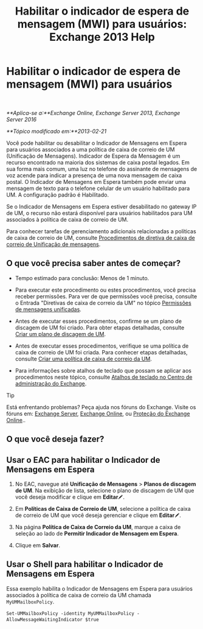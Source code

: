 ﻿---
title: 'Habilitar o indicador de espera de mensagem (MWI) para usuários: Exchange 2013 Help'
TOCTitle: Habilitar o indicador de espera de mensagem (MWI) para usuários
ms:assetid: 3d0ca657-00b6-4108-a850-b092fede1f75
ms:mtpsurl: https://technet.microsoft.com/pt-br/library/Dd335216(v=EXCHG.150)
ms:contentKeyID: 50556168
ms.date: 05/22/2018
mtps_version: v=EXCHG.150
ms.translationtype: MT
---

# Habilitar o indicador de espera de mensagem (MWI) para usuários

 

_**Aplica-se a:**Exchange Online, Exchange Server 2013, Exchange Server 2016_

_**Tópico modificado em:**2013-02-21_

Você pode habilitar ou desabilitar o Indicador de Mensagens em Espera para usuários associados a uma política de caixa de correio de UM (Unificação de Mensagens). Indicador de Espera da Mensagem é um recurso encontrado na maioria dos sistemas de caixa postal legados. Em sua forma mais comum, uma luz no telefone do assinante de mensagens de voz acende para indicar a presença de uma nova mensagem de caixa postal. O Indicador de Mensagens em Espera também pode enviar uma mensagem de texto para o telefone celular de um usuário habilitado para UM. A configuração padrão é Habilitado.

Se o Indicador de Mensagens em Espera estiver desabilitado no gateway IP de UM, o recurso não estará disponível para usuários habilitados para UM associados à política de caixa de correio de UM.

Para conhecer tarefas de gerenciamento adicionais relacionadas a políticas de caixa de correio de UM, consulte [Procedimentos de diretiva de caixa de correio de Unificação de mensagens](um-mailbox-policy-procedures-exchange-2013-help.md).

## O que você precisa saber antes de começar?

  - Tempo estimado para conclusão: Menos de 1 minuto.

  - Para executar este procedimento ou estes procedimentos, você precisa receber permissões. Para ver de que permissões você precisa, consulte o Entrada "Diretivas de caixa de correio da UM" no tópico [Permissões de mensagens unificadas](unified-messaging-permissions-exchange-2013-help.md).

  - Antes de executar esses procedimentos, confirme se um plano de discagem de UM foi criado. Para obter etapas detalhadas, consulte [Criar um plano de discagem de UM](create-a-um-dial-plan-exchange-2013-help.md).

  - Antes de executar esses procedimentos, verifique se uma política de caixa de correio de UM foi criada. Para conhecer etapas detalhadas, consulte [Criar uma política de caixa de correio da UM](create-a-um-mailbox-policy-exchange-2013-help.md).

  - Para informações sobre atalhos de teclado que possam se aplicar aos procedimentos neste tópico, consulte [Atalhos de teclado no Centro de administração do Exchange](keyboard-shortcuts-in-the-exchange-admin-center-exchange-online-protection-help.md).


> [!TIP]
> Está enfrentando problemas? Peça ajuda nos fóruns do Exchange. Visite os fóruns em: <A href="https://go.microsoft.com/fwlink/p/?linkid=60612">Exchange Server</A>, <A href="https://go.microsoft.com/fwlink/p/?linkid=267542">Exchange Online</A>, ou <A href="https://go.microsoft.com/fwlink/p/?linkid=285351">Proteção do Exchange Online</A>..



## O que você deseja fazer?

## Usar o EAC para habilitar o Indicador de Mensagens em Espera

1.  No EAC, navegue até **Unificação de Mensagens** \> **Planos de discagem de UM**. Na exibição de lista, selecione o plano de discagem de UM que você deseja modificar e clique em **Editar**![Ícone de edição](images/JJ218640.6f53ccb2-1f13-4c02-bea0-30690e6ea71d(EXCHG.150).gif "Ícone de edição").

2.  Em **Políticas de Caixa de Correio de UM**, selecione a política de caixa de correio de UM que você deseja gerenciar e clique em **Editar**![Ícone de edição](images/JJ218640.6f53ccb2-1f13-4c02-bea0-30690e6ea71d(EXCHG.150).gif "Ícone de edição").

3.  Na página **Política de Caixa de Correio da UM**, marque a caixa de seleção ao lado de **Permitir Indicador de Mensagem em Espera**.

4.  Clique em **Salvar**.

## Usar o Shell para habilitar o Indicador de Mensagens em Espera

Essa exemplo habilita o Indicador de Mensagens em Espera para usuários associados à política de caixa de correio da UM chamada `MyUMMailboxPolicy`.

    Set-UMMailboxPolicy -identity MyUMMailboxPolicy -AllowMessageWaitingIndicator $true

